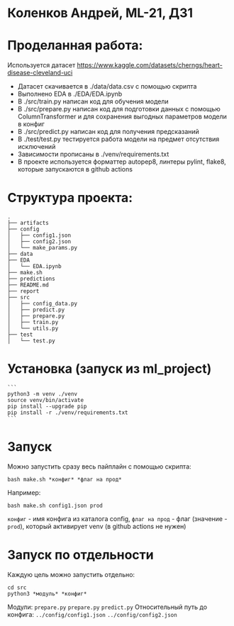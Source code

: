 # Коленков Андрей, ML-21, ДЗ1

# Проделанная работа:
Используется датасет https://www.kaggle.com/datasets/cherngs/heart-disease-cleveland-uci
- Датасет скачивается в ./data/data.csv с помощью скрипта
- Выполнено EDA в ./EDA/EDA.ipynb
- В ./src/train.py написан код для обучения модели
- В ./src/prepare.py написан код для подготовки данных с помощью ColumnTransformer и для сохранения выгодных параметров модели в конфиг
- В ./src/predict.py написан код для получения предсказаний
- В ./test/test.py тестируется работа модели на предмет отсутствия исключений
- Зависимости прописаны в ./venv/requirements.txt
- В проекте используется форматтер autopep8, линтеры pylint, flake8, которые запускаются в github actions

# Структура проекта:

```
.
├── artifacts
├── config
│   ├── config1.json
│   ├── config2.json
│   └── make_params.py
├── data
├── EDA
│   └── EDA.ipynb
├── make.sh
├── predictions
├── README.md
├── report
├── src
│   ├── config_data.py
│   ├── predict.py
│   ├── prepare.py
│   ├── train.py
│   └── utils.py
├── test
│   └── test.py
```

# Установка (запуск из ml_project)
    ```
    python3 -m venv ./venv
    source venv/bin/activate
    pip install --upgrade pip
    pip install -r ./venv/requirements.txt
    ```

# Запуск
Можно запустить сразу весь пайплайн с помощью скрипта:
```
bash make.sh *конфиг* *флаг на прод*
```
Например:
```
bash make.sh config1.json prod
```
`конфиг` - имя конфига из каталога config, `флаг на прод` - флаг (значение - `prod`), который активирует venv (в github actions не нужен)

# Запуск по отдельности
Каждую цель можно запустить отдельно:
```
cd src
python3 *модуль* *конфиг*
```
Модули: `prepare.py` `prepare.py` `predict.py`
Относительный путь до конфига: `../config/config1.json` `../config/config2.json`



